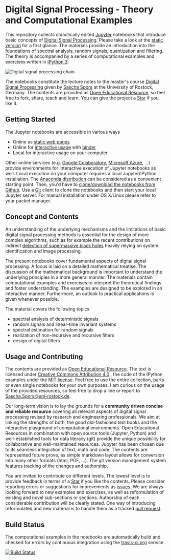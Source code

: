 # Digital Signal Processing - Theory and Computational Examples

This repository collects didactically edited [Jupyter](https://jupyter.org/) notebooks that introduce basic concepts of [Digital Signal Processing](https://en.wikipedia.org/wiki/Digital_signal_processing). Please take a look at the [static version](http://nbviewer.ipython.org/github/spatialaudio/digital-signal-processing-lecture/blob/master/index.ipynb)
for a first glance. The materials provide an introduction into the foundations of spectral analysis, random signals, quantization and filtering. The theory is accompanied by a series of computational examples and exercises written in [IPython 3](http://ipython.org/).  

![Digital signal processing chain](https://github.com/spatialaudio/digital-signal-processing-lecture/blob/master/introduction/DSP.png)

The notebooks constitute the lecture notes to the master's course [Digital Signal Processing](http://www.int.uni-rostock.de/Digitale-Signalverarbeitung.48.0.html) given by [Sascha Spors](http://www.int.uni-rostock.de/Staff-Info.23+B6JmNIYXNoPWUxOTliMTNjY2U2MDcyZjJiZTI0YTc4MmFkYTE5NjQzJnR4X2pwc3RhZmZfcGkxJTVCYmFja0lkJTVEPTMmdHhfanBzdGFmZl9waTElNUJzaG93VWlkJTVEPTExMQ__.0.html) at the University of Rostock, Germany. The contents are provided as [Open Educational Resource](https://de.wikipedia.org/wiki/Open_Educational_Resources), so feel free to fork, share, teach and learn.
You can give the project a [Star](https://github.com/spatialaudio//digital-signal-processing-lecture/stargazers) if you like it.


## Getting Started

The Jupyter notebooks are accessible in various ways

* Online as [static web pages](http://nbviewer.ipython.org/github/spatialaudio/digital-signal-processing-lecture/blob/master/index.ipynb)
* Online for [interactive usage](https://mybinder.org/v2/gh/spatialaudio/digital-signal-processing-lecture/master?filepath=index.ipynb) with [binder](https://mybinder.org/)
* Local for interactive usage on your computer

Other online services (e.g. [Google Colaboratory](https://colab.research.google.com),
[Microsoft Azure](https://azure.microsoft.com/), ...) provide environments for
interactive execution of Jupyter notebooks as well.
Local execution on your computer requires a local Jupyter/IPython installation.
The [Anaconda distribution](https://www.continuum.io/downloads) can be
considered as a convenient starting point.
Then, you'd have to [clone/download the notebooks from Github](http://github.com/spatialaudio/digital-signal-processing-lecture).
Use a [Git](http://git-scm.org/) client to clone the notebooks and then start
your local Jupyter server. For manual installation under OS X/Linux please
refer to your packet manager.

## Concept and Contents

An understanding of the underlying mechanisms and the limitations of basic
digital signal processing methods is essential for the design of more complex algorithms,
such as for example the recent contributions on indirect [detection of supermassive
black holes](https://en.wikipedia.org/wiki/Messier_87)
heavily relying on system identification and image processing.

The present notebooks cover fundamental aspects of digital signal processing.
A focus is laid on a detailed mathematical treatise.
The discussion of the mathematical background is important to understand the
underlying principles in a more general manner.
The materials contain computational examples and exercises to
interpret the theoretical findings and foster understanding.
The examples are designed to be explored in an interactive manner.
Furthermore, an outlook to practical applications is given whenever possible.

The material covers the following topics 

* spectral analysis of deterministic signals
* random signals and linear-time invariant systems
* spectral estimation for random signals
* realization of non-recursive and recursive filters
* design of digital filters


## Usage and Contributing

The contents are provided as [Open Educational Resource](https://de.wikipedia.org/wiki/Open_Educational_Resources).
The text is licensed under [Creative Commons Attribution 4.0](https://creativecommons.org/licenses/by/4.0/)
, the code of the IPython examples under the [MIT license](https://opensource.org/licenses/MIT).
Feel free to use the entire collection, parts or even single notebooks for your
own purposes.
I am curious on the usage of the provided resources, so feel free to drop a
line or report to [Sascha.Spors@uni-rostock.de](mailto:Sascha.Spors@uni-rostock.de).

Our long-term vision is to lay the grounds for a **community driven concise and
reliable resource** covering all relevant aspects of digital signal processing revised
by research and engineering professionals.
We aim at linking the strengths of both, the good old-fashioned text books
and the interactive playground of computational environments.
Open Educational Resources in combination with open source tools (Jupyter,
Python) and well-established tools for data literacy (git) provide the unique
possibility for collaborative and well-maintained resources.
Jupyter has been chosen due to its seamless integration of text, math and code.
The contents are represented future prove, as simple markdown layout allows for
conversion into many other formats (html, PDF, ...).
The git version management system features tracking of the changes and
authorship.

You are invited to contribute on different levels.
The lowest level is to provide feedback in terms of a
[Star](https://github.com/spatialaudio/digital-signal-processing-lecture/stargazers)
if you like the contents.
Please consider reporting errors or suggestions for improvements as
[issues](https://github.com/spatialaudio/digital-signal-processing-lecture/issues).
We are always looking forward to new examples and exercises, as well as
reformulation of existing and novel sub-sections or sections.
Authorship of each considerable contribution will be clearly stated.
One way of introducing reformulated and new material is to handle them as
a tracked [pull request](https://github.com/spatialaudio/digital-signal-processing-lecture/pulls).


## Build Status

The computational examples in the notebooks are automatically build and checked for errors by continuous integration using the [travis-ci.org](https://travis-ci.org/) service.

[![Build Status](https://travis-ci.org/spatialaudio/digital-signal-processing-lecture.svg?branch=master)](https://travis-ci.org/spatialaudio/digital-signal-processing-lecture)
